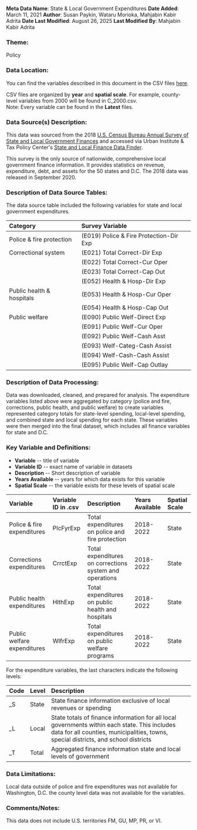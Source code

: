 **Meta Data Name**: State & Local Government Expenditures
**Date Added**: March 11, 2021
**Author**: Susan Paykin, Wataru Morioka, Mahjabin Kabir Adrita
**Date Last Modified**: August 26, 2025
**Last Modified By**: Mahjabin Kabir Adrita

### Theme: 
Policy  

### Data Location: 
You can find the variables described in this document in the CSV files [here](../full_tables).  

CSV files are organized by **year** and **spatial scale**. For example, county-level variables from 2000 will be found in C_2000.csv.  
Note: Every variable can be found in the **Latest** files.
### Data Source(s) Description:  

This data was sourced from the 2018 [U.S. Census Bureau Annual Survey of State and Local Government Finances](https://www.census.gov/programs-surveys/gov-finances.html) and accessed via Urban Institute & Tax Policy Center's [State and Local Finance Data Finder](https://state-local-finance-data.taxpolicycenter.org/pages.cfm). 

This survey is the only source of nationwide, comprehensive local government finance information. It provides statistics on revenue, expenditure, debt, and assets for the 50 states and D.C. The 2018 data was released in September 2020. 

### Description of Data Source Tables: 

The data source table included the following variables for state and local government expenditures.

| Category | Survey Variable |
|:---------|:----------------|
| Police & fire protection | (E019) Police & Fire Protection-Dir Exp |
| Correctional system | (E021) Total Correct-Dir Exp |
| | (E022) Total Correct-Cur Oper |
| | (E023) Total Correct-Cap Out |
| | (E052) Health & Hosp-Dir Exp |
| Public health & hospitals | (E053) Health & Hosp-Cur Oper |
| | (E054) Health & Hosp-Cap Out |
| Public welfare | (E090) Public Welf-Direct Exp |
| | (E091) Public Welf-Cur Oper |
| | (E092) Public Welf-Cash Asst |
| | (E093) Welf-Categ-Cash Assist |
| | (E094) Welf-Cash-Cash Assist |
| | (E095) Public Welf-Cap Outlay |

### Description of Data Processing: 

Data was downloaded, cleaned, and prepared for analysis. The expenditure variables listed above were aggregated by category (police and fire, corrections, public health, and public welfare) to create variables represented category totals for state-level spending, local-level spending, and combined state and local spending for each state. These variables were then merged into the final dataset, which includes all finance variables for state and D.C. 

### Key Variable and Definitions:

- **Variable** -- title of variable
- **Variable ID** -- exact name of variable in datasets
- **Description** -- Short description of variable
- **Years Available** -- years for which data exists for this variable
- **Spatial Scale** -- the variable exists for these levels of spatial scale

| Variable | Variable ID in .csv | Description | Years Available | Spatial Scale |
|:---------|:--------------------|:------------|:----------------|:--------------|
| Police & fire expenditures | PlcFyrExp | Total expenditures on police and fire protection| 2018-2022 | State |
| Corrections expenditures | CrrctExp | Total expenditures on corrections system and operations | 2018-2022 | State |
| Public health expenditures | HlthExp | Total expenditures on public health and hospitals | 2018-2022 | State |
| Public welfare expenditures | WlfrExp | Total expenditures on public welfare programs | 2018-2022 | State |

For the expenditure variables, the last characters indicate the following levels:  

| Code | Level | Description |
|:-----|:------|:------------|
| _S | State | State finance information exclusive of local revenues or spending |
| _L | Local | State totals of finance information for all local governments within each state. This includes data for all counties, municipalities, towns, special districts, and school districts |
| _T | Total | Aggregated finance information state and local levels of government |

### Data Limitations: 

Local data outside of police and fire expenditures was not available for Washington, D.C. the county level data was not available for the variables.

### Comments/Notes:

This data does not include U.S. territories FM, GU, MP, PR, or VI.
